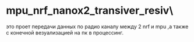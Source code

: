 # mpu_nrf_nanox2_transiver_resiv\
это проет передачи данных по радио каналу  между 2 nrf и mpu ,а также с конечной везуализацией на пк в процессинг.
